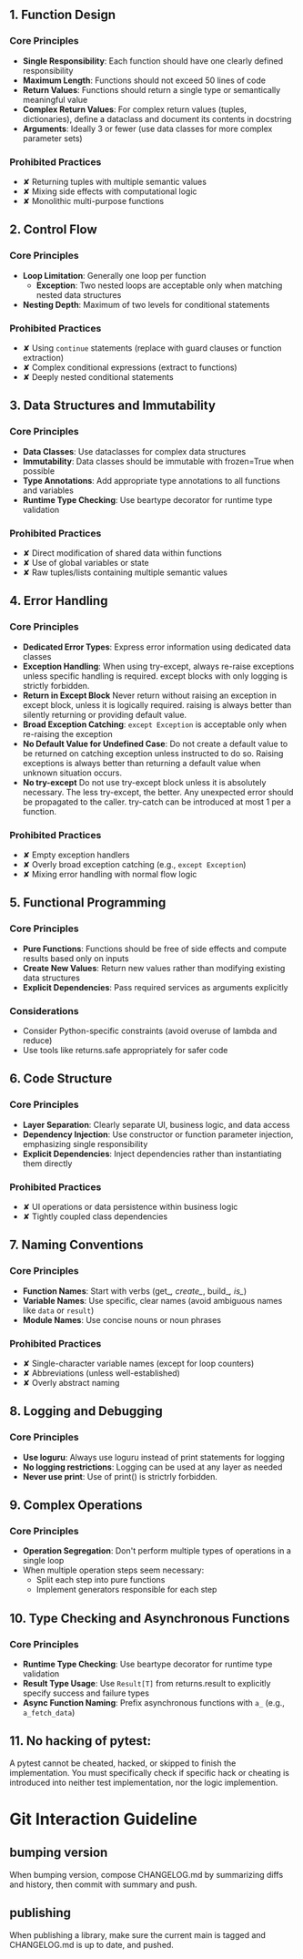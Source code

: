 
## 1. Function Design
### Core Principles
* **Single Responsibility**: Each function should have one clearly defined responsibility
* **Maximum Length**: Functions should not exceed 50 lines of code
* **Return Values**: Functions should return a single type or semantically meaningful value
* **Complex Return Values**: For complex return values (tuples, dictionaries), define a dataclass and document its contents in docstring
* **Arguments**: Ideally 3 or fewer (use data classes for more complex parameter sets)

### Prohibited Practices
* ✘ Returning tuples with multiple semantic values
* ✘ Mixing side effects with computational logic
* ✘ Monolithic multi-purpose functions

## 2. Control Flow
### Core Principles
* **Loop Limitation**: Generally one loop per function
    * **Exception**: Two nested loops are acceptable only when matching nested data structures
* **Nesting Depth**: Maximum of two levels for conditional statements


### Prohibited Practices
* ✘ Using `continue` statements (replace with guard clauses or function extraction)
* ✘ Complex conditional expressions (extract to functions)
* ✘ Deeply nested conditional statements

## 3. Data Structures and Immutability
### Core Principles
* **Data Classes**: Use dataclasses for complex data structures
* **Immutability**: Data classes should be immutable with frozen=True when possible
* **Type Annotations**: Add appropriate type annotations to all functions and variables
* **Runtime Type Checking**: Use beartype decorator for runtime type validation

### Prohibited Practices
* ✘ Direct modification of shared data within functions
* ✘ Use of global variables or state
* ✘ Raw tuples/lists containing multiple semantic values

## 4. Error Handling
### Core Principles
* **Dedicated Error Types**: Express error information using dedicated data classes
* **Exception Handling**: When using try-except, always re-raise exceptions unless specific handling is required.  except blocks with only logging is strictly forbidden.
* **Return in Except Block** Never return without raising an exception in except block, unless it is logically required. raising is always better than silently returning or providing default value.
* **Broad Exception Catching**: `except Exception` is acceptable only when re-raising the exception
* **No Default Value for Undefined Case**: Do not create a default value to be returned on catching exception unless instructed to do so. Raising exceptions is always better than returning a default value when unknown situation occurs.
* **No try-except** Do not use try-except block unless it is absolutely necessary. The less try-except, the better. Any unexpected error should be propagated to the caller.  try-catch can be introduced at most 1 per a function.

### Prohibited Practices
* ✘ Empty exception handlers
* ✘ Overly broad exception catching (e.g., `except Exception`)
* ✘ Mixing error handling with normal flow logic


## 5. Functional Programming
### Core Principles
* **Pure Functions**: Functions should be free of side effects and compute results based only on inputs
* **Create New Values**: Return new values rather than modifying existing data structures
* **Explicit Dependencies**: Pass required services as arguments explicitly

### Considerations
* Consider Python-specific constraints (avoid overuse of lambda and reduce)
* Use tools like returns.safe appropriately for safer code

## 6. Code Structure
### Core Principles
* **Layer Separation**: Clearly separate UI, business logic, and data access
* **Dependency Injection**: Use constructor or function parameter injection, emphasizing single responsibility
* **Explicit Dependencies**: Inject dependencies rather than instantiating them directly

### Prohibited Practices
* ✘ UI operations or data persistence within business logic
* ✘ Tightly coupled class dependencies

## 7. Naming Conventions
### Core Principles
* **Function Names**: Start with verbs (get_*, create_*, build_*, is_*)
* **Variable Names**: Use specific, clear names (avoid ambiguous names like `data` or `result`)
* **Module Names**: Use concise nouns or noun phrases

### Prohibited Practices
* ✘ Single-character variable names (except for loop counters)
* ✘ Abbreviations (unless well-established)
* ✘ Overly abstract naming

## 8. Logging and Debugging
### Core Principles
* **Use loguru**: Always use loguru instead of print statements for logging
* **No logging restrictions**: Logging can be used at any layer as needed
* **Never use print**: Use of print() is strictrly forbidden.

## 9. Complex Operations
### Core Principles
* **Operation Segregation**: Don't perform multiple types of operations in a single loop
* When multiple operation steps seem necessary:
    * Split each step into pure functions
    * Implement generators responsible for each step

## 10. Type Checking and Asynchronous Functions
### Core Principles
* **Runtime Type Checking**: Use beartype decorator for runtime type validation
* **Result Type Usage**: Use `Result[T]` from returns.result to explicitly specify success and failure types
* **Async Function Naming**: Prefix asynchronous functions with `a_` (e.g., `a_fetch_data`)

## 11. No hacking of pytest:
A pytest cannot be cheated, hacked, or skipped to finish the implementation. You must specifically check if specific hack or cheating is introduced into neither test implementation, nor the logic implemention.

# Git Interaction Guideline

## bumping version
When bumping version, compose CHANGELOG.md by summarizing diffs and history, then commit with summary and push.

## publishing
When publishing a library, make sure the current main is tagged and CHANGELOG.md is up to date, and pushed.
